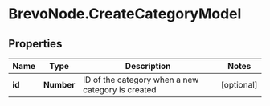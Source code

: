 # BrevoNode.CreateCategoryModel

## Properties
Name | Type | Description | Notes
------------ | ------------- | ------------- | -------------
**id** | **Number** | ID of the category when a new category is created | [optional] 



